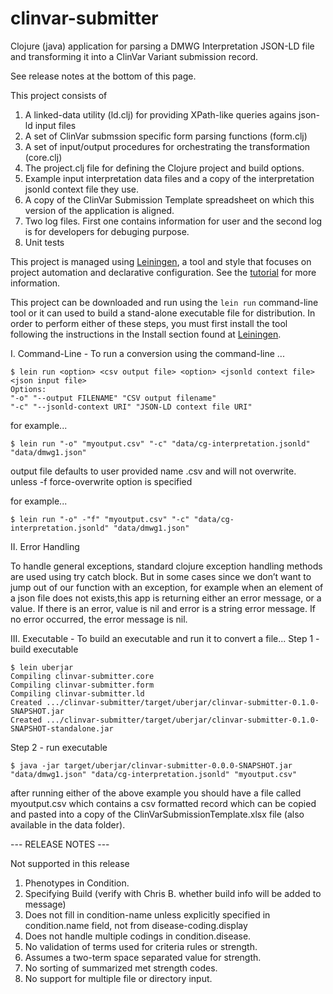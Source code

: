 # clinvar-submitter
Clojure (java) application for parsing a DMWG Interpretation JSON-LD file and transforming it into a ClinVar Variant submission record. 

See release notes at the bottom of this page.

This project consists of

1) A linked-data utility (ld.clj) for providing XPath-like queries agains json-ld input files
2) A set of ClinVar submssion specific form parsing functions (form.clj)
3) A set of input/output procedures for orchestrating the transformation (core.clj)
4) The project.clj file for defining the Clojure project and build options.
5) Example input interpretation data files and a copy of the interpretation jsonld context file they use.
6) A copy of the ClinVar Submission Template spreadsheet on which this version of the application is aligned.
7) Two log files. First one contains information for user and the second log is for developers for debuging purpose.
8) Unit tests

This project is managed using [Leiningen](https://leiningen.org/), a tool and style that focuses on project automation and declarative configuration.  See the [tutorial](https://github.com/technomancy/leiningen/blob/stable/doc/TUTORIAL.md) for more information.

This project can be downloaded and run using the `lein run` command-line tool or it can used to build a stand-alone executable file for distribution. In order to perform either of these steps, you must first install the tool following the instructions in the Install section found at [Leiningen](https://leiningen.org/). 

I. Command-Line - To run a conversion using the command-line ...
```
$ lein run <option> <csv output file> <option> <jsonld context file> <json input file> 
Options:
"-o" "--output FILENAME" "CSV output filename"
"-c" "--jsonld-context URI" "JSON-LD context file URI"
```
for example... 
```
$ lein run "-o" "myoutput.csv" "-c" "data/cg-interpretation.jsonld" "data/dmwg1.json" 
```
output file defaults to user provided name .csv and will not overwrite.
unless -f force-overwrite option is specified

for example... 
```
$ lein run "-o" -"f" "myoutput.csv" "-c" "data/cg-interpretation.jsonld" "data/dmwg1.json" 
```

II. Error Handling

To handle general exceptions, standard clojure exception handling methods are used using try catch block.
But in some cases since we don’t want to jump out of our function with an exception, for example when an element of a json file does not exists,this app is returning either an error message, or a value. If there is an error, value is nil and error is a string error message. If no error occurred, the error message is nil.

III. Executable - To build an executable and run it to convert a file...
Step 1 - build executable

```
$ lein uberjar
Compiling clinvar-submitter.core
Compiling clinvar-submitter.form
Compiling clinvar-submitter.ld
Created .../clinvar-submitter/target/uberjar/clinvar-submitter-0.1.0-SNAPSHOT.jar
Created .../clinvar-submitter/target/uberjar/clinvar-submitter-0.1.0-SNAPSHOT-standalone.jar
```
Step 2 - run executable
```
$ java -jar target/uberjar/clinvar-submitter-0.0.0-SNAPSHOT.jar "data/dmwg1.json" "data/cg-interpretation.jsonld" "myoutput.csv"
```


after running either of the above example you should have a file called myoutput.csv which contains a csv formatted record which can be copied and pasted into a copy of the ClinVarSubmissionTemplate.xlsx file (also available in the data folder). 

--- RELEASE NOTES ---

Not supported in this release
1.	Phenotypes in Condition.
2.	Specifying Build (verify with Chris B. whether build info will be added to message)
3.	Does not fill in condition-name unless explicitly specified in condition.name field, not from disease-coding.display
4.	Does not handle multiple codings in condition.disease.
5.	No validation of terms used for criteria rules or strength. 
6.	Assumes a two-term space separated value for strength.
7.	No sorting of summarized met strength codes.
8.  No support for multiple file or directory input.
